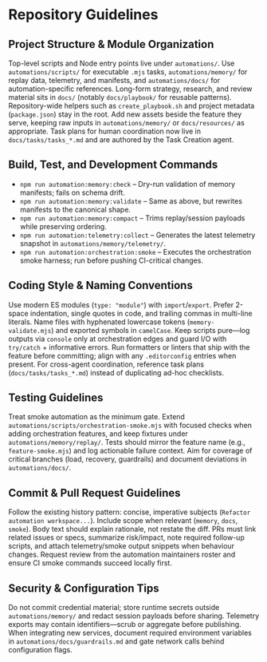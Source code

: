 # Repository Guidelines

## Project Structure & Module Organization
Top-level scripts and Node entry points live under `automations/`. Use `automations/scripts/` for executable `.mjs` tasks, `automations/memory/` for replay data, telemetry, and manifests, and `automations/docs/` for automation-specific references. Long-form strategy, research, and review material sits in `docs/` (notably `docs/playbook/` for reusable patterns). Repository-wide helpers such as `create_playbook.sh` and project metadata (`package.json`) stay in the root. Add new assets beside the feature they serve, keeping raw inputs in `automations/memory/` or `docs/resources/` as appropriate. Task plans for human coordination now live in `docs/tasks/tasks_*.md` and are authored by the Task Creation agent.

## Build, Test, and Development Commands
- `npm run automation:memory:check` – Dry-run validation of memory manifests; fails on schema drift.
- `npm run automation:memory:validate` – Same as above, but rewrites manifests to the canonical shape.
- `npm run automation:memory:compact` – Trims replay/session payloads while preserving ordering.
- `npm run automation:telemetry:collect` – Generates the latest telemetry snapshot in `automations/memory/telemetry/`.
- `npm run automation:orchestration:smoke` – Executes the orchestration smoke harness; run before pushing CI-critical changes.

## Coding Style & Naming Conventions
Use modern ES modules (`type: "module"`) with `import`/`export`. Prefer 2-space indentation, single quotes in code, and trailing commas in multi-line literals. Name files with hyphenated lowercase tokens (`memory-validate.mjs`) and exported symbols in `camelCase`. Keep scripts pure—log outputs via `console` only at orchestration edges and guard I/O with `try/catch` + informative errors. Run formatters or linters that ship with the feature before committing; align with any `.editorconfig` entries when present. For cross-agent coordination, reference task plans (`docs/tasks/tasks_*.md`) instead of duplicating ad-hoc checklists.

## Testing Guidelines
Treat smoke automation as the minimum gate. Extend `automations/scripts/orchestration-smoke.mjs` with focused checks when adding orchestration features, and keep fixtures under `automations/memory/replay/`. Tests should mirror the feature name (e.g., `feature-smoke.mjs`) and log actionable failure context. Aim for coverage of critical branches (load, recovery, guardrails) and document deviations in `automations/docs/`.

## Commit & Pull Request Guidelines
Follow the existing history pattern: concise, imperative subjects (`Refactor automation workspace...`). Include scope when relevant (`memory`, `docs`, `smoke`). Body text should explain rationale, not restate the diff. PRs must link related issues or specs, summarize risk/impact, note required follow-up scripts, and attach telemetry/smoke output snippets when behaviour changes. Request review from the automation maintainers roster and ensure CI smoke commands succeed locally first.

## Security & Configuration Tips
Do not commit credential material; store runtime secrets outside `automations/memory/` and redact session payloads before sharing. Telemetry exports may contain identifiers—scrub or aggregate before publishing. When integrating new services, document required environment variables in `automations/docs/guardrails.md` and gate network calls behind configuration flags.
